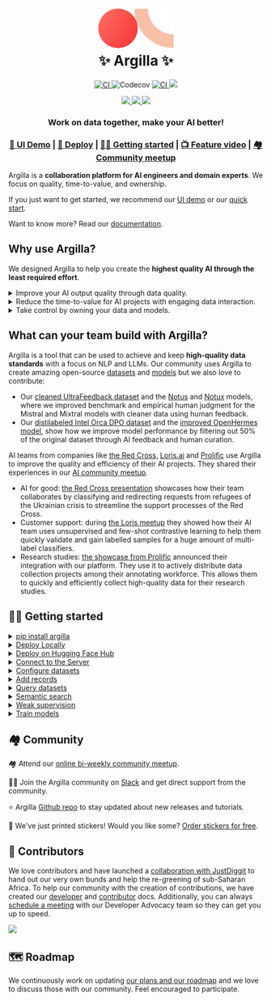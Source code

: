 
<h1 align="center">
  <a href=""><img src="https://github.com/dvsrepo/imgs/raw/main/rg.svg" alt="Argilla" width="150"></a>
  <br>
  ✨ Argilla ✨
  <br>
</h1>
<p align="center">
<a  href="https://pypi.org/project/argilla/">
<img  alt="CI"  src="https://img.shields.io/pypi/v/argilla.svg?style=flat-square&logo=pypi&logoColor=white">
</a>
<img alt="Codecov" src="https://codecov.io/gh/argilla-io/argilla/branch/main/graph/badge.svg?token=VDVR29VOMG"/>
<a href="https://pepy.tech/project/argilla">
<img  alt="CI"  src="https://static.pepy.tech/personalized-badge/argilla?period=month&units=international_system&left_color=grey&right_color=blue&left_text=pypi%20downloads/month">
</a>
<a  href="https://huggingface.co/new-space?template=argilla/argilla-template-space">
<img src="https://huggingface.co/datasets/huggingface/badges/raw/main/deploy-to-spaces-sm.svg" />
</a>
</p>
<p align="center">
<a  href="https://join.slack.com/t/rubrixworkspace/shared_invite/zt-whigkyjn-a3IUJLD7gDbTZ0rKlvcJ5g">
<img src="https://img.shields.io/badge/JOIN US ON SLACK-4A154B?style=for-the-badge&logo=slack&logoColor=white" />
</a>
<a href="https://linkedin.com/company/argilla-io">
<img src="https://img.shields.io/badge/LinkedIn-0077B5?style=for-the-badge&logo=linkedin&logoColor=white" />
</a>
<a  href="https://twitter.com/argilla_io">
<img src="https://img.shields.io/badge/Twitter-1DA1F2?style=for-the-badge&logo=twitter&logoColor=white" />
</a>
</p>

<h3 align="center">Work on data together, make your AI better!</h2>

<h3>
<p align="center">
<a href="https://demo.argilla.io/sign-in?auth=ZGVtbzoxMjM0NTY3OA%3D%3D">🛝 UI Demo</a> | </span>
<a href="https://docs.argilla.io/en/latest/getting_started/quickstart_installation.html#%F0%9F%91%A9%F0%9F%8F%BD%E2%80%8D%F0%9F%9A%80-Argilla-on-Hugging-Face-Spaces">🚀 Deploy</a> <span> | </span>
<a href="https://docs.argilla.io/en/latest/getting_started/cheatsheet.html">👨‍💻 Getting started</a> <span> | </span>
<a href="https://www.youtube.com/watch?v=FlJ6hrBB2bU">📺 Feature video</a> <span> | </span>
<a href="https://lu.ma/embed-checkout/evt-IQtRiSuXZCIW6FB">🏘️ Community meetup</a>
</p>
</h3>

Argilla is a **collaboration platform for AI engineers and domain experts**. We focus on quality, time-to-value, and ownership.

If you just want to get started, we recommend our [UI demo](https://demo.argilla.io/sign-in?auth=ZGVtbzoxMjM0NTY3OA%3D%3D) or our [quick start](https://docs.argilla.io/en/latest/getting_started/cheatsheet.html).

Want to know more? Read our [documentation](https://docs.argilla.io/).

## Why use Argilla?

We designed Argilla to help you create the **highest quality AI through the least required effort**.

<details>
<summary>Improve your AI output quality through data quality.</summary>
<p>
Compute is expensive and output quality is important. By focusing on data you can tackle the root cause of both of these problems at once. Argilla helps you to create achieve and keep high-quality standards for your data. This means you can improve the quality of your AI output and reduce the time and cost of your AI projects.
</p>
</details>
<details>
<summary>Reduce the time-to-value for AI projects with engaging data interaction.</summary>
<p>
Gathering data is a time-consuming process. Argilla helps you to reduce the time-to-value for AI projects by providing a platform that allows you to interact with your data in a more engaging way. This means you can quickly and easily label your data with filters, AI feedback suggestions and semantic search. So you can focus on training your models and monitoring their performance.
</p>
</details>
<details>
<summary>Take control by owning your data and models.</summary>
<p>
Most AI platforms are black boxes. Argilla is different. We believe that you should be the owner of both your data and your models. That's why we provide you with all the tools your team needs to manage your data and models in a way that suits you best.
</p>
</details>

## What can your team build with Argilla?

Argilla is a tool that can be used to achieve and keep **high-quality data standards** with a focus on NLP and LLMs. Our community uses Argilla to create amazing open-source [datasets](https://huggingface.co/datasets?other=argilla) and [models](https://huggingface.co/models?other=distilabel) but we also love to contribute:

- Our [cleaned UltraFeedback dataset](https://huggingface.co/datasets/argilla/ultrafeedback-binarized-preferences-cleaned) and the [Notus](https://huggingface.co/argilla/notus-7b-v1) and [Notux](https://huggingface.co/argilla/notux-8x7b-v1) models, where we improved benchmark and empirical human judgment for the Mistral and Mixtral models with cleaner data using human feedback.
- Our [distilabeled Intel Orca DPO dataset](https://huggingface.co/datasets/argilla/distilabel-intel-orca-dpo-pairs) and the [improved OpenHermes model](https://huggingface.co/argilla/distilabeled-OpenHermes-2.5-Mistral-7B), show how we improve model performance by filtering out 50% of the original dataset through AI feedback and human curation.

AI teams from companies like [the Red Cross](https://510.global/), [Loris.ai](https://loris.ai/) and [Prolific](https://www.prolific.com/) use Argilla to improve the quality and efficiency of their AI projects. They shared their experiences in our [AI community meetup](https://lu.ma/embed-checkout/evt-IQtRiSuXZCIW6FB).

- AI for good: [the Red Cross presentation](https://youtu.be/ZsCqrAhzkFU?feature=shared) showcases how their team collaborates by classifying and redirecting requests from refugees of the Ukrainian crisis to streamline the support processes of the Red Cross.
- Customer support: during [the Loris meetup](https://youtu.be/jWrtgf2w4VU?feature=shared) they showed how their AI team uses unsupervised and few-shot contrastive learning to help them quickly validate and gain labelled samples for a huge amount of multi-label classifiers.
- Research studies: [the showcase from Prolific](https://youtu.be/ePDlhIxnuAs?feature=shared) announced their integration with our platform. They use it to actively distribute data collection projects among their annotating workforce. This allows them to quickly and efficiently collect high-quality data for their research studies.

## 👨‍💻 Getting started

<details>
<summary><a href="https://docs.argilla.io/en/latest/getting_started/installation/deployments/docker.html">pip install argilla</a></summary>
<p>

First things first! You can <a href="https://docs.argilla.io/en/develop/getting_started/installation/deployments/python.html">install Argilla</a> from pypi.

```bash
pip install argilla
```

</p>
</details>

<details>
<summary><a href="https://docs.argilla.io/en/latest/getting_started/installation/deployments/docker.html">Deploy Locally</a></summary>
<p>

```bash
docker run -d --name argilla -p 6900:6900 argilla/argilla-quickstart:latest
```

</p>
</details>

<details>
<summary><a href="https://docs.argilla.io/en/develop/getting_started/installation/deployments/huggingface-spaces.html">Deploy on Hugging Face Hub</a></summary>
<p>

HuggingFace Spaces now have persistent storage and this is supported from Argilla 1.11.0 onwards, but you will need to manually activate it via the HuggingFace Spaces settings. Otherwise, unless you're on a paid space upgrade, after 48 hours of inactivity the space will be shut off and you will lose all the data. To avoid losing data, we highly recommend using the persistent storage layer offered by HuggingFace.

After this, we can connect to our server.

<a href="https://docs.argilla.io/en/develop/getting_started/installation/deployments/huggingface-spaces.html"><img src="https://huggingface.co/datasets/huggingface/documentation-images/resolve/main/hub/spaces-argilla-embed-space.png" width="100%"></a>

</p>
</details>

<details>
<summary><a href="https://docs.argilla.io/en/latest/getting_started/cheatsheet.html#connect-to-argilla">Connect to the Server</a></summary>
<p>
Once you have deployed Argilla, we will connect to the server.

```python
import argilla as rg

rg.init(
    api_url="argilla-api-url", # e.g. http://localhost:6900 or https://[your-owner-name]-[your_space_name].hf.space
    api_key="argilla-api-key" # e.g. "owner.apikey"
    workspace="argilla-workspace" # e.g. "admin"
)
```

After this, you can start using Argilla, so you can create a dataset and add records to it. We use the FeedbackDataset as an example, but you can use any of the other datasets available in Argilla. You can find more information about the different datasets <a href="https://docs.argilla.io/en/latest/practical_guides/choose_dataset.html">here</a>.

</p>
</details>

<details>
<summary><a href="https://docs.argilla.io/en/latest/practical_guides/create_update_dataset/create_dataset.html">Configure datasets</a></summary>
<p>

```python
import argilla as rg

dataset = rg.FeedbackDataset(
    guidelines="Please, read the question carefully and try to answer it as accurately as possible.",
    fields=[
        rg.TextField(name="question"),
        rg.TextField(name="answer"),
    ],
    questions=[
        rg.RatingQuestion(
            name="answer_quality",
            description="How would you rate the quality of the answer?",
            values=[1, 2, 3, 4, 5],
        ),
        rg.TextQuestion(
            name="answer_correction",
            description="If you think the answer is not accurate, please, correct it.",
            required=False,
        ),
    ]
)
remote_dataset = dataset.push_to_argilla(name="my-dataset", workspace="my-workspace")
```

<a href="https://docs.argilla.io/en/latest/practical_guides/create_dataset.html"><img src="https://docs.argilla.io/en/latest/_images/snapshot-feedback-demo.png" width="100%"></a>

</p>
</details>

<details>
<summary><a href="https://docs.argilla.io/en/latest/practical_guides/records.html">Add records</a></summary>
<p>

```python
import argilla as rg

record = rg.FeedbackRecord(
    fields={
        "question": "Why can camels survive long without water?",
        "answer": "Camels use the fat in their humps to keep them filled with energy and hydration for long periods of time."
    },
    metadata={"source": "encyclopedia"},
    external_id='rec_1'
)
remote_dataset.add_records(record)
```

And that's it, you now have your first dataset ready. You can begin annotating it or embark on other related tasks.

<a href="https://docs.argilla.io/en/latest/practical_guides/records.html"><img src="https://docs.argilla.io/en/latest/_images/features-annotate.png" width="100%"></a>

</p>
</details>


<details>
<summary><a href="https://docs.argilla.io/en/latest/practical_guides/filter_dataset.html">Query datasets</a></summary>
<p>

```python
import argilla as rg

filtered_dataset = dataset.filter_by(response_status="submitted")
```

<a href="https://docs.argilla.io/en/latest/practical_guides/filter_dataset.html"><img src="https://docs.argilla.io/en/latest/_images/features-search.png" width="100%">

</p>
</details>

<details>
<summary><a href="https://docs.argilla.io/en/latest/practical_guides/filter_dataset.html">Semantic search</a></summary>
<p>

```python
import argilla as rg

# using text embeddings
similar_records =  ds.find_similar_records(
    vector_name="my_vector",
    value=embedder_model.embeddings("My text is here")
    # value=embedder_model.embeddings("My text is here").tolist() # for numpy arrays
)

# using another record
similar_records =  ds.find_similar_records(
    vector_name="my_vector",
    record=ds.records[0],
    max_results=5
)
```

<a href="https://docs.argilla.io/en/latest/practical_guides/filter_dataset.html"><img src="https://docs.argilla.io/en/latest/_images/features-similaritysearch.png" width="100%"></a>

</p>
</details>

<details>
<summary><a href="https://docs.argilla.io/en/latest/tutorials/techniques/weak_supervision.html">Weak supervision</a></summary>
<p>

```python
from argilla.labeling.text_classification import add_rules, Rule

rule = Rule(query="positive impact", label="optimism")
add_rules(dataset="go_emotion", rules=[rule])
```

<a href="https://docs.argilla.io/en/latest/tutorials/techniques/weak_supervision.html"><img src="https://docs.argilla.io/en/latest/_images/features-weak-labelling.png" width="100%"></a>

<!-- <tr>
<td>
<a href="https://argilla.io/blog/introducing-argilla-trainer">Active Learning</a>
</td>
<td>

```python
from argilla_plugins import classy_learner

plugin = classy_learner(name="plugin-test")
plugin.start()
```

<video src="https://share.descript.com/view/nvlUjF8tNcZ"/>
</td>
</tr> -->

</p>
</details>

<details>
<summary><a href="https://docs.argilla.io/en/latest/practical_guides/fine_tune.html">Train models</a></summary>
<p>

```python
from argilla.training import ArgillaTrainer

trainer = ArgillaTrainer(
    name="my_dataset",
    workspace="my_workspace",
    framework="my_framework",
    model="my_framework_model",
    train_size=0.8,
    seed=42,
    limit=10,
    query="my-query"
)
trainer.update_config() # see usage below
trainer.train()
records = trainer.predict(["my-text"], as_argilla_records=True)
```

<a href="https://docs.argilla.io/en/latest/practical_guides/fine_tune.html"><img src="https://argilla.io/blog/introducing-argilla-trainer/train.png" width="100%"></a>

</p>
</details>

## 🏘️ Community

🏘️ Attend our [online bi-weekly community meetup](https://lu.ma/embed-checkout/evt-IQtRiSuXZCIW6FB).

🙋‍♀️ Join the Argilla community on [Slack](https://join.slack.com/t/rubrixworkspace/shared_invite/zt-whigkyjn-a3IUJLD7gDbTZ0rKlvcJ5g) and get direct support from the community.

⭐ Argilla [Github repo](https://github.com/argilla-io/argilla) to stay updated about new releases and tutorials.

🎁 We've just printed stickers! Would you like some? [Order stickers for free](https://tally.so/r/nr5gg2).

## 🥇 Contributors

We love contributors and have launched a [collaboration with JustDiggit](https://argilla.io/blog/introducing-argilla-community-growers) to hand out our very own bunds and help the re-greening of sub-Saharan Africa. To help our community with the creation of contributions, we have created our [developer](https://docs.argilla.io/en/latest/community/developer_docs.html) and [contributor](https://docs.argilla.io/en/latest/community/contributing.html) docs. Additionally, you can always [schedule a meeting](https://calendly.com/argilla-office-hours/30min) with our Developer Advocacy team so they can get you up to speed.

<a  href="https://github.com/argilla-io/argilla/graphs/contributors">

<img  src="https://contrib.rocks/image?repo=argilla-io/argilla" />

</a>

## 🗺️ Roadmap

We continuously work on updating [our plans and our roadmap](https://github.com/orgs/argilla-io/projects/10/views/1) and we love to discuss those with our community. Feel encouraged to participate.

